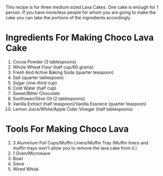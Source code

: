 This recipe is for three medium sized Lava Cakes.
One cake is enough for 1 person.
If you have more/less people for whom you are going to make the cake you can take the portions of the ingredients accordingly

# Ingredients For Making Choco Lava Cake

1. Cocoa Powder (3 tablespoons)
2. Whole Wheat Flour (half cup/60 grams)
3. Fresh And Active Baking Soda (quarter teaspoon)
4. Salt (quarter tablespoon)
5. Sugar (one-third cup)
6. Cold Water (half cup)
7. Sweet/Bitter Chocolate
8. Sunflower/Olive Oil (2 tablespoons)
9. Vanilla Extract (half teaspoon)/Vanilla Essnece (quarter teaspoon)
10. Lemon Juice/White/Apple Cider Vinegar (half tablespoons)

# Tools For Making Choco Lava 

1. 3 Aluminium Foil Cups/Muffin Liners/Muffin Tray (Muffin liners and muffin trays won't allow you to remove the lava cake from it.)
2. 1 Oven/Microwave
3. Bowl
4. Sieve
5. Wired Whisk
